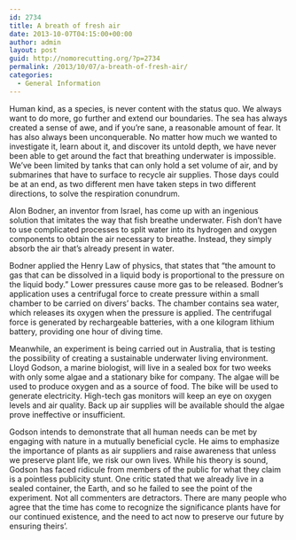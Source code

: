 ```yaml
---
id: 2734
title: A breath of fresh air
date: 2013-10-07T04:15:00+00:00
author: admin
layout: post
guid: http://nomorecutting.org/?p=2734
permalink: /2013/10/07/a-breath-of-fresh-air/
categories:
  - General Information
---
```

Human kind, as a species, is never content with the status quo. We always want to do more, go further and extend our boundaries. The sea has always created a sense of awe, and if you’re sane, a reasonable amount of fear. It has also always been unconquerable. No matter how much we wanted to investigate it, learn about it, and discover its untold depth, we have never been able to get around the fact that breathing underwater is impossible. We’ve been limited by tanks that can only hold a set volume of air, and by submarines that have to surface to recycle air supplies. Those days could be at an end, as two different men have taken steps in two different directions, to solve the respiration conundrum.

Alon Bodner, an inventor from Israel, has come up with an ingenious solution that imitates the way that fish breathe underwater. Fish don’t have to use complicated processes to split water into its hydrogen and oxygen components to obtain the air necessary to breathe. Instead, they simply absorb the air that’s already present in water.

Bodner applied the Henry Law of physics, that states that “the amount to gas that can be dissolved in a liquid body is proportional to the pressure on the liquid body.” Lower pressures cause more gas to be released. Bodner’s application uses a centrifugal force to create pressure within a small chamber to be carried on divers’ backs. The chamber contains sea water, which releases its oxygen when the pressure is applied. The centrifugal force is generated by rechargeable batteries, with a one kilogram lithium battery, providing one hour of diving time.

Meanwhile, an experiment is being carried out in Australia, that is testing the possibility of creating a sustainable underwater living environment. Lloyd Godson, a marine biologist, will live in a sealed box for two weeks with only some algae and a stationary bike for company. The algae will be used to produce oxygen and as a source of food. The bike will be used to generate electricity. High-tech gas monitors will keep an eye on oxygen levels and air quality. Back up air supplies will be available should the algae prove ineffective or insufficient.

Godson intends to demonstrate that all human needs can be met by engaging with nature in a mutually beneficial cycle. He aims to emphasize the importance of plants as air suppliers and raise awareness that unless we preserve plant life, we risk our own lives. While his theory is sound, Godson has faced ridicule from members of the public for what they claim is a pointless publicity stunt. One critic stated that we already live in a sealed container, the Earth, and so he failed to see the point of the experiment. Not all commenters are detractors. There are many people who agree that the time has come to recognize the significance plants have for our continued existence, and the need to act now to preserve our future by ensuring theirs’.